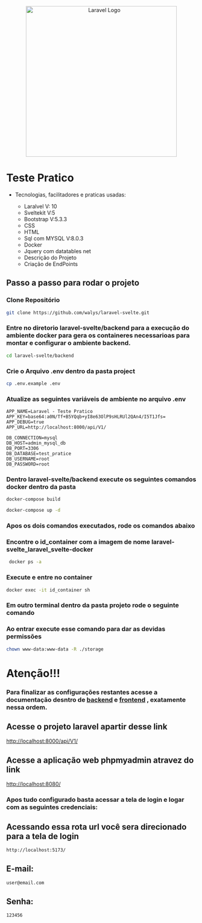 <p align="center"><a href="#" target="_blank"><img src="https://encrypted-tbn0.gstatic.com/images?q=tbn:ANd9GcQPkWVOp7SSTpIMYJxeIKvG2PGQaOp8FxHufya_oucqJO1bkhqUAfu8wx_qpbYd_Mqr0lM&usqp=CAU" width="400" alt="Laravel Logo"></a></p>

# Teste Pratico

+ Tecnologias, facilitadores e praticas usadas:

    + Laralvel V: 10
    + Sveltekit V:5
    + Bootstrap V:5.3.3
    + CSS
    + HTML
    + Sql com MYSQL V:8.0.3
    + Docker
    + Jquery com datatables net
    + Descrição do Projeto
    + Criação de EndPoints

## Passo a passo para rodar o projeto

### Clone Repositório
```sh
git clone https://github.com/walys/laravel-svelte.git
```

### Entre no diretorio laravel-svelte/backend para a execução do ambiente docker para gera os containeres necessarioas para montar e configurar o ambiente backend.
```sh
cd laravel-svelte/backend
```

### Crie o Arquivo .env dentro da pasta project

```sh
cp .env.example .env
```

### Atualize as seguintes variáveis de ambiente no arquivo .env
```dosini
APP_NAME=Laravel - Teste Pratico
APP_KEY=base64:a0N/Tf+B5YQqb+yI8e63OlP9sHLRUl2QAn4/I5T1Jfs=
APP_DEBUG=true
APP_URL=http://localhost:8000/api/V1/

DB_CONNECTION=mysql
DB_HOST=admin_mysql_db
DB_PORT=3306
DB_DATABASE=test_pratice
DB_USERNAME=root
DB_PASSWORD=root
```

### Dentro laravel-svelte/backend execute os seguintes comandos docker dentro da pasta
```sh
docker-compose build
```
```sh
docker-compose up -d
```

### Apos os dois comandos executados, rode os comandos abaixo

### Encontre o id_container com a imagem de nome laravel-svelte_laravel_svelte-docker
```sh
 docker ps -a
```

### Execute e entre no container
```sh
docker exec -it id_container sh
```
### Em outro terminal dentro da pasta projeto rode o seguinte comando

### Ao entrar execute esse comando para dar as devidas permissões

```sh
chown www-data:www-data -R ./storage
```


# Atenção!!!

### Para finalizar as configurações restantes acesse a documentação desntro de [backend](https://github.com/walys/laravel-svelte/tree/master/backend) e [frontend](https://github.com/walys/laravel-svelte/tree/master/frontend) , exatamente nessa ordem.

## Acesse o projeto laravel apartir desse link
[http://localhost:8000/api/V1/](http://localhost:8000/api/V1/)

## Acesse a aplicação web phpmyadmin atravez do link
[http://localhost:8080/](http://localhost:8080/)

### Apos tudo configurado basta acessar a tela de login e logar com as seguintes credenciais:

## Acessando essa rota url você sera direcionado para a tela de login
```sh
http://localhost:5173/
```

## E-mail:
```sh
user@email.com
```

## Senha:
```sh
123456
```